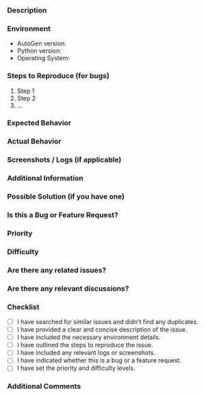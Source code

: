 ### Description
<!-- A clear and concise description of the issue or feature request. -->

### Environment
- AutoGen version: <!-- Specify the AutoGen version (e.g., v0.2.0) -->
- Python version: <!-- Specify the Python version (e.g., 3.8) -->
- Operating System: <!-- Specify the OS (e.g., Windows 10, Ubuntu 20.04) -->

### Steps to Reproduce (for bugs)
<!-- Provide detailed steps to reproduce the issue. Include code snippets, configuration files, or any other relevant information. -->

1. Step 1
2. Step 2
3. ...

### Expected Behavior
<!-- Describe what you expected to happen. -->

### Actual Behavior
<!-- Describe what actually happened. Include any error messages, stack traces, or unexpected behavior. -->

### Screenshots / Logs (if applicable)
<!-- If relevant, include screenshots or logs that help illustrate the issue. -->

### Additional Information
<!-- Include any additional information that might be helpful, such as specific configurations, data samples, or context about the environment. -->

### Possible Solution (if you have one)
<!-- If you have suggestions on how to address the issue, provide them here. -->

### Is this a Bug or Feature Request?
<!-- Choose one: Bug | Feature Request -->

### Priority
<!-- Choose one: High | Medium | Low -->

### Difficulty
<!-- Choose one: Easy | Moderate | Hard -->

### Are there any related issues?
<!-- If this is related to another issue, reference it here. -->

### Are there any relevant discussions?
<!-- If there are any discussions or forum threads related to this issue, provide links. -->

### Checklist
<!-- Please check the items that you have completed -->
- [ ] I have searched for similar issues and didn't find any duplicates.
- [ ] I have provided a clear and concise description of the issue.
- [ ] I have included the necessary environment details.
- [ ] I have outlined the steps to reproduce the issue.
- [ ] I have included any relevant logs or screenshots.
- [ ] I have indicated whether this is a bug or a feature request.
- [ ] I have set the priority and difficulty levels.

### Additional Comments
<!-- Any additional comments or context that you think would be helpful. -->
